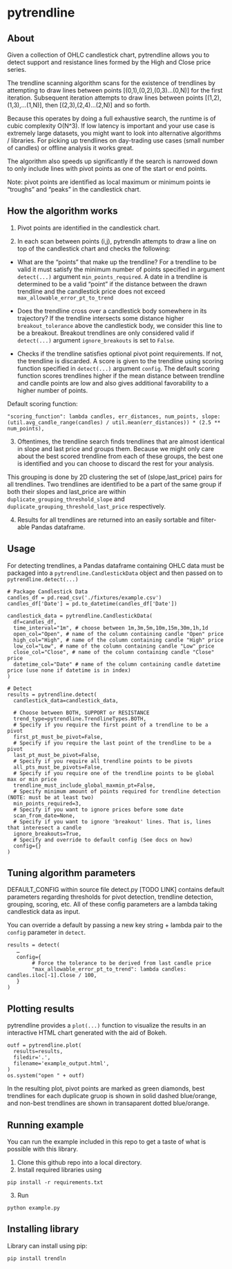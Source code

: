 # pytrendline

## About

Given a collection of OHLC candlestick chart, pytrendline allows you to detect support and resistance lines formed by the High and Close price series.

The trendline scanning algorithm scans for the existence of trendlines by attempting to draw lines between points [(0,1),(0,2),(0,3)...(0,N)] for the first iteration. Subsequent iteration attempts to draw lines between points [(1,2),(1,3),...(1,N)], then [(2,3),(2,4)...(2,N)] and so forth.

Because this operates by doing a full exhaustive search, the runtime is of cubic complexity O(N^3). If low latency is important and your use case is extremely large datasets, you might want to look into alternative algorithms / libraries. For picking up trendlines on day-trading use cases (small number of candles) or offline analysis it works great.

The algorithm also speeds up significantly if the search is narrowed down to only include lines with pivot points as one of the start or end points. 

Note: pivot points are identified as local maximum or minimum points ie “troughs” and “peaks” in the candlestick chart.

## How the algorithm works

1. Pivot points are identified in the candlestick chart.

2. In each scan between points (i,j), pytrendln attempts to draw a line on top of the candlestick chart and checks the following:

* What are the “points” that make up the trendline? For a trendline to be valid it must satisfy the minimum number of points specified in argument `detect(...)` argument `min_points_required`. A date in a trendline is determined to be a valid “point” if the distance between the drawn trendline and the candlestick price does not exceed `max_allowable_error_pt_to_trend`
		
* Does the trendline cross over a candlestick body somewhere in its trajectory? If the trendline intersects some distance higher `breakout_tolerance` above the candlestick body, we consider this line to be a breakout. Breakout trendlines are only considered valid if `detect(...)` argument `ignore_breakouts` is set to `False`. 

* Checks if the trendline satisfies optional pivot point requirements. If not, the trendline is discarded.
A score is given to the trendline using scoring function specified in `detect(...)` argument `config`. The default scoring function scores trendlines higher if the mean distance between trendline and candle points are low and also gives additional favorability to a higher number of points.

Default scoring function:
```
"scoring_function": lambda candles, err_distances, num_points, slope: (util.avg_candle_range(candles) / util.mean(err_distances)) * (2.5 ** num_points),
```

3. Oftentimes, the trendline search finds trendlines that are almost identical in slope and last price and groups them. Because we might only care about the best scored trendline from each of these groups, the best one is identified and you can choose to discard the rest for your analysis.

This grouping is done by 2D clustering the set of (slope,last_price) pairs for all trendlines. Two trendlines are identified to be a part of the same group if both their slopes and last_price are within `duplicate_grouping_threshold_slope` and `duplicate_grouping_threshold_last_price` respectively.


4. Results for all trendlines are returned into an easily sortable and filter-able Pandas dataframe.


## Usage

For detecting trendlines, a Pandas dataframe containing OHLC data must be packaged into a `pytrendline.CandlestickData` object and then passed on to `pytrendline.detect(...)`

```
# Package Candlestick Data
candles_df = pd.read_csv('./fixtures/example.csv')
candles_df['Date'] = pd.to_datetime(candles_df['Date'])

candlestick_data = pytrendline.CandlestickData(
  df=candles_df,
  time_interval="1m", # choose between 1m,3m,5m,10m,15m,30m,1h,1d
  open_col="Open", # name of the column containing candle "Open" price
  high_col="High", # name of the column containing candle "High" price
  low_col="Low", # name of the column containing candle "Low" price
  close_col="Close", # name of the column containing candle "Close" price
  datetime_col="Date" # name of the column containing candle datetime price (use none if datetime is in index)
)

# Detect
results = pytrendline.detect(
  candlestick_data=candlestick_data,

  # Choose between BOTH, SUPPORT or RESISTANCE
  trend_type=pytrendline.TrendlineTypes.BOTH,
  # Specify if you require the first point of a trendline to be a pivot
  first_pt_must_be_pivot=False,
  # Specify if you require the last point of the trendline to be a pivot
  last_pt_must_be_pivot=False,
  # Specify if you require all trendline points to be pivots
  all_pts_must_be_pivots=False,
  # Specify if you require one of the trendline points to be global max or min price
  trendline_must_include_global_maxmin_pt=False,
  # Specify minimum amount of points required for trendline detection (NOTE: must be at least two)
  min_points_required=3,
  # Specify if you want to ignore prices before some date
  scan_from_date=None,
  # Specify if you want to ignore 'breakout' lines. That is, lines that interesect a candle
  ignore_breakouts=True,
  # Specify and override to default config (See docs on how)
  config={}
)

```

## Tuning algorithm parameters

DEFAULT_CONFIG within source file detect.py [TODO LINK] contains default parameters regarding thresholds for pivot detection, trendline detection, grouping, scoring, etc. All of these config parameters are a lambda taking candlestick data as input.

You can override a default by passing a new key string + lambda pair to the `config` parameter in `detect`.

```
results = detect(
   …
   config={
        # Force the tolerance to be derived from last candle price
        "max_allowable_error_pt_to_trend": lambda candles: candles.iloc[-1].Close / 100,
   }
)
```

## Plotting results

pytrendline provides a `plot(...)` function to visualize the results in an interactive HTML chart generated with the aid of Bokeh.

```
outf = pytrendline.plot(
  results=results,
  filedir='.',
  filename='example_output.html',
)
os.system("open " + outf)

```

In the resulting plot, pivot points are marked as green diamonds, best trendlines for each duplicate gruop is shown in solid dashed blue/orange, and non-best trendlines are shown in transaparent dotted blue/orange.

## Running example

You can run the example included in this repo to get a taste of what is possible with this library.

1. Clone this github repo into a local directory. 
2. Install required libraries using
	
```
pip install -r requirements.txt 
```

3. Run 
```
python example.py
```

## Installing library

Library can install using pip:

```
pip install trendln
```